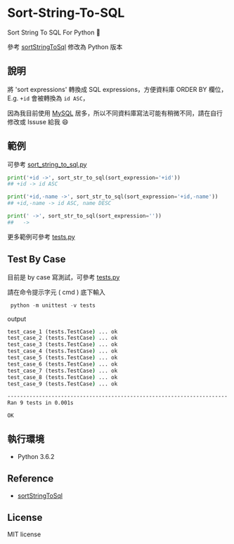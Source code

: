 # Sort-String-To-SQL

Sort String To SQL For Python 📝

參考 [sortStringToSql](https://github.com/killercup/sortStringToSql) 修改為 Python 版本

## 說明

將 'sort expressions' 轉換成 SQL expressions，方便資料庫 ORDER BY 欄位， E.g.  `+id` 會被轉換為 `id ASC`，

因為我目前使用 [MySQL](https://www.mysql.com/downloads/) 居多，所以不同資料庫寫法可能有稍微不同，請在自行修改或 Issuse 給我 :smile:

## 範例

可參考  [sort_string_to_sql.py](https://github.com/twtrubiks/Sort-String-To-SQL/blob/master/sort_string_to_sql.py)

```python
print('+id ->', sort_str_to_sql(sort_expression='+id'))
## +id -> id ASC

print('+id,-name ->', sort_str_to_sql(sort_expression='+id,-name'))
## +id,-name -> id ASC, name DESC

print(' ->', sort_str_to_sql(sort_expression=''))
##   ->
```

更多範例可參考 [tests.py](https://github.com/twtrubiks/Sort-String-To-SQL/blob/master/tests.py)

## Test By Case

目前是 by case 寫測試，可參考 [tests.py](https://github.com/twtrubiks/Sort-String-To-SQL/blob/master/tests.py)

請在命令提示字元  ( cmd ) 底下輸入

```python
 python -m unittest -v tests
```

output

```cmd
test_case_1 (tests.TestCase) ... ok
test_case_2 (tests.TestCase) ... ok
test_case_3 (tests.TestCase) ... ok
test_case_4 (tests.TestCase) ... ok
test_case_5 (tests.TestCase) ... ok
test_case_6 (tests.TestCase) ... ok
test_case_7 (tests.TestCase) ... ok
test_case_8 (tests.TestCase) ... ok
test_case_9 (tests.TestCase) ... ok

----------------------------------------------------------------------
Ran 9 tests in 0.001s

OK
```

## 執行環境

* Python 3.6.2

## Reference

* [sortStringToSql](https://github.com/killercup/sortStringToSql)

## License

MIT license
